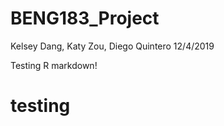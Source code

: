 BENG183\_Project
================
Kelsey Dang, Katy Zou, Diego Quintero
12/4/2019

Testing R markdown\!

# testing
